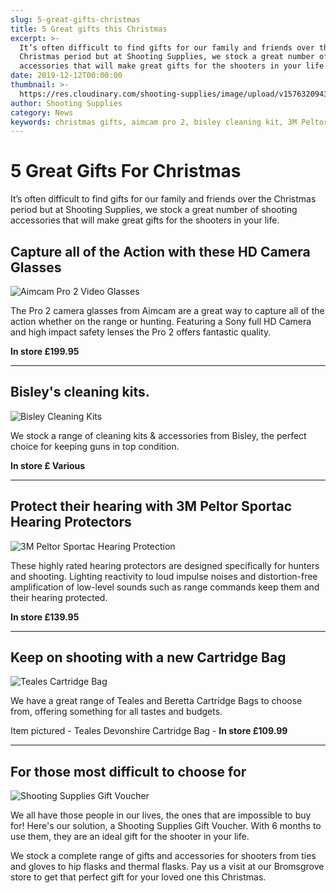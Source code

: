 ```yaml
---
slug: 5-great-gifts-christmas
title: 5 Great gifts this Christmas
excerpt: >-
  It’s often difficult to find gifts for our family and friends over the
  Christmas period but at Shooting Supplies, we stock a great number of shooting
  accessories that will make great gifts for the shooters in your life.
date: 2019-12-12T00:00:00
thumbnail: >-
  https://res.cloudinary.com/shooting-supplies/image/upload/v1576320943/Christmas-Shooting-Supplies_buseop.jpg
author: Shooting Supplies
category: News
keywords: christmas gifts, aimcam pro 2, bisley cleaning kit, 3M Peltor Sportac Hearing Protection
---
```


# **5 Great Gifts For Christmas**

It’s often difficult to find gifts for our family and friends over the Christmas period but at Shooting Supplies, we stock a great number of shooting accessories that will make great gifts for the shooters in your life.

## Capture all of the Action with these HD Camera Glasses

![Aimcam Pro 2 Video Glasses](https://res.cloudinary.com/shooting-supplies/image/upload/v1576320987/Aimcam-pro-2_rhdvy6.jpg)

The Pro 2 camera glasses from Aimcam are a great way to capture all of the action whether on the range or hunting. Featuring a Sony full HD Camera and high impact safety lenses the Pro 2 offers fantastic quality.

**In store £199.95**

---

## Bisley's cleaning kits.

![Bisley Cleaning Kits](https://res.cloudinary.com/shooting-supplies/image/upload/v1576320970/bisley-cleaning-kit_fe7kkp.jpg)

We stock a range of cleaning kits & accessories from Bisley, the perfect choice for keeping guns in top condition.

**In store £ Various**

---

## Protect their hearing with 3M Peltor Sportac Hearing Protectors

![3M Peltor Sportac Hearing Protection](https://res.cloudinary.com/shooting-supplies/image/upload/v1576320960/Peltor-3M-SporTac-Electronic-Ear-Muffs-Green_kak23y.jpg)

These highly rated hearing protectors are designed specifically for hunters and shooting. Lighting reactivity to loud impulse noises and distortion-free amplification of low-level sounds such as range commands keep them and their hearing protected.

**In store £139.95**

---

## Keep on shooting with a new Cartridge Bag

![Teales Cartridge Bag](https://res.cloudinary.com/shooting-supplies/image/upload/v1576320950/Devonshire-Cartridge-Bag_ypnh9w.jpg)

We have a great range of Teales and Beretta Cartridge Bags to choose from, offering something for all tastes and budgets.

Item pictured - Teales Devonshire Cartridge Bag - **In store £109.99**

---

## For those most difficult to choose for

![Shooting Supplies Gift Voucher](https://res.cloudinary.com/shooting-supplies/image/upload/v1573564505/Gift-Voucher_zmxwhk_phspb2_wvvsek.jpg)

We all have those people in our lives, the ones that are impossible to buy for! Here's our solution, a Shooting Supplies Gift Voucher. With 6 months to use them, they are an ideal gift for the shooter in your life.

We stock a complete range of gifts and accessories for shooters from ties and gloves to hip flasks and thermal flasks. Pay us a visit at our Bromsgrove store to get that perfect gift for your loved one this Christmas.
